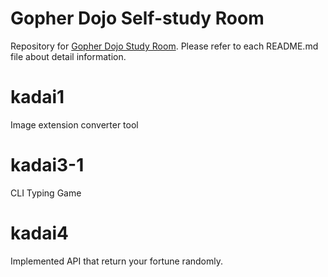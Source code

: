 # Gopher Dojo Self-study Room
Repository for [Gopher Dojo Study Room](https://gopherdojo.org/studyroom).
Please refer to each README.md file about detail information.

# kadai1
Image extension converter tool

# kadai3-1
CLI Typing Game

# kadai4
Implemented API that return your fortune randomly.

